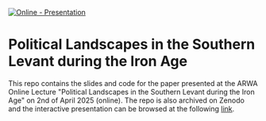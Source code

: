 [![Online - Presentation](https://img.shields.io/badge/Online-Presentation-2ea44f)](https://www.andreatitolo.com/talks/2024-12-13-unito-empires-workshop/titolo_palmisano_tale_of_two_kingdoms.html)

# Political Landscapes in the Southern Levant during the Iron Age

This repo contains the slides and code for the paper presented at the ARWA Online Lecture "Political Landscapes in the Southern Levant during the Iron Age" on 2nd of April 2025 (online). The repo is also archived on Zenodo and the interactive presentation can be browsed at the following [link](https://www.andreatitolo.com/talks/2025-04-02-titolo-palmisano-arwa/titolo-palmisano-arwa.html).

